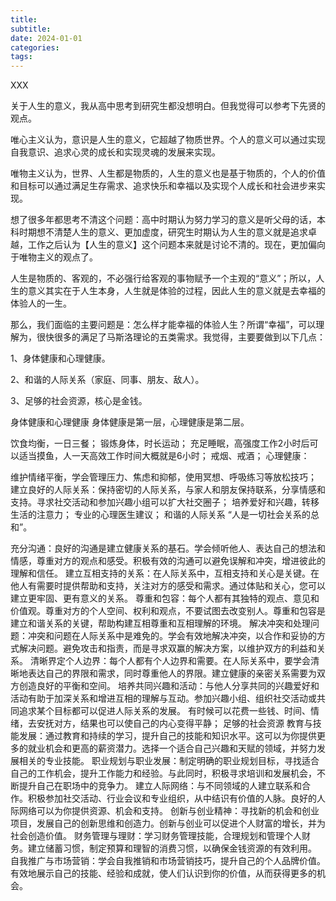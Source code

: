 ```yaml
---
title: 
subtitle: 
date: 2024-01-01
categories: 
tags: 
---
```


XXX

关于人生的意义，我从高中思考到研究生都没想明白。但我觉得可以参考下先贤的观点。

唯心主义认为，意识是人生的意义，它超越了物质世界。个人的意义可以通过实现自我意识、追求心灵的成长和实现灵魂的发展来实现。

唯物主义认为，世界、人生都是物质的，人生的意义也是基于物质的，个人的价值和目标可以通过满足生存需求、追求快乐和幸福以及实现个人成长和社会进步来实现。

想了很多年都思考不清这个问题：高中时期认为努力学习的意义是听父母的话，本科时期想不清楚人生的意义、更加虚度，研究生时期认为人生的意义就是追求卓越，工作之后认为【人生的意义】这个问题本来就是讨论不清的。现在，更加偏向于唯物主义的观点了。

人生是物质的、客观的，不必强行给客观的事物赋予一个主观的“意义”；所以，人生的意义其实在于人生本身，人生就是体验的过程，因此人生的意义就是去幸福的体验人的一生。

那么，我们面临的主要问题是：怎么样才能幸福的体验人生？所谓“幸福”，可以理解为，很快很多的满足了马斯洛理论的五类需求。我觉得，主要要做到以下几点：

1、身体健康和心理健康。

2、和谐的人际关系（家庭、同事、朋友、敌人）。

3、足够的社会资源，核心是金钱。

身体健康和心理健康
身体健康是第一层，心理健康是第二层。

饮食均衡，一日三餐；
锻炼身体，时长运动；
充足睡眠，高强度工作2小时后可以适当摸鱼，人一天高效工作时间大概就是6小时；
戒烟、戒酒；
心理健康：

维护情绪平衡，学会管理压力、焦虑和抑郁，使用冥想、呼吸练习等放松技巧；
建立良好的人际关系：保持密切的人际关系，与家人和朋友保持联系，分享情感和支持。寻求社交活动和参加兴趣小组可以扩大社交圈子；
培养爱好和兴趣，转移生活的注意力；
专业的心理医生建议；
和谐的人际关系
“人是一切社会关系的总和”。

充分沟通：良好的沟通是建立健康关系的基石。学会倾听他人、表达自己的想法和情感，尊重对方的观点和感受。积极有效的沟通可以避免误解和冲突，增进彼此的理解和信任。
建立互相支持的关系：在人际关系中，互相支持和关心是关键。在他人有需要时提供帮助和支持，关注对方的感受和需求。通过体贴和关心，您可以建立更牢固、更有意义的关系。
尊重和包容：每个人都有其独特的观点、意见和价值观。尊重对方的个人空间、权利和观点，不要试图去改变别人。尊重和包容是建立和谐关系的关键，帮助构建互相尊重和互相理解的环境。
解决冲突和处理问题：冲突和问题在人际关系中是难免的。学会有效地解决冲突，以合作和妥协的方式解决问题。避免攻击和指责，而是寻求双赢的解决方案，以维护双方的利益和关系。
清晰界定个人边界：每个人都有个人边界和需要。在人际关系中，要学会清晰地表达自己的界限和需求，同时尊重他人的界限。建立健康的亲密关系需要为双方创造良好的平衡和空间。
培养共同兴趣和活动：与他人分享共同的兴趣爱好和活动有助于加深关系和增进互相的理解与互动。参加兴趣小组、组织社交活动或共同追求某个目标都可以促进人际关系的发展。
有时候可以花费一些钱、时间、情绪，去安抚对方，结果也可以使自己的内心变得平静；
足够的社会资源
教育与技能发展：通过教育和持续的学习，提升自己的技能和知识水平。这可以为你提供更多的就业机会和更高的薪资潜力。选择一个适合自己兴趣和天赋的领域，并努力发展相关的专业技能。
职业规划与职业发展：制定明确的职业规划目标，寻找适合自己的工作机会，提升工作能力和经验。与此同时，积极寻求培训和发展机会，不断提升自己在职场中的竞争力。
建立人际网络：与不同领域的人建立联系和合作。积极参加社交活动、行业会议和专业组织，从中结识有价值的人脉。良好的人际网络可以为你提供资源、机会和支持。
创新与创业精神：寻找新的机会和创业项目，发展自己的创新思维和创造力。创新与创业可以促进个人财富的增长，并为社会创造价值。
财务管理与理财：学习财务管理技能，合理规划和管理个人财务。建立储蓄习惯，制定预算和理智的消费习惯，以确保金钱资源的有效利用。
自我推广与市场营销：学会自我推销和市场营销技巧，提升自己的个人品牌价值。有效地展示自己的技能、经验和成就，使人们认识到你的价值，从而获得更多的机会。
